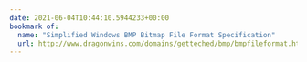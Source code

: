 ```yaml
---
date: 2021-06-04T10:44:10.5944233+00:00
bookmark of:
  name: "Simplified Windows BMP Bitmap File Format Specification"
  url: http://www.dragonwins.com/domains/getteched/bmp/bmpfileformat.htm
---
```

